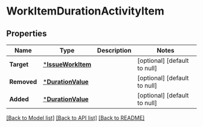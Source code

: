# WorkItemDurationActivityItem

## Properties
Name | Type | Description | Notes
------------ | ------------- | ------------- | -------------
**Target** | [***IssueWorkItem**](IssueWorkItem.md) |  | [optional] [default to null]
**Removed** | [***DurationValue**](DurationValue.md) |  | [optional] [default to null]
**Added** | [***DurationValue**](DurationValue.md) |  | [optional] [default to null]

[[Back to Model list]](../README.md#documentation-for-models) [[Back to API list]](../README.md#documentation-for-api-endpoints) [[Back to README]](../README.md)

